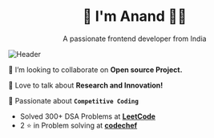 
<h1 align='center'>
 👋 I'm Anand 👨‍💻
</h1>

<p align='center'>
  A passionate frontend developer from India
</p>

<img src="https://media.licdn.com/dms/image/D4D16AQHBayzTuZistw/profile-displaybackgroundimage-shrink_350_1400/0/1672217467531?e=1677715200&v=beta&t=lghifr8zmg5hZzMe81ip81oZ3BTzUTT0ntCvyjeScpY" alt="Header"/>
<br/>

👯 I’m looking to collaborate on **Open source Project.**

🚀 Love to talk about **Research and Innovation!**

:muscle: Passionate about **`Competitive Coding`** <br>
- Solved 300+ DSA Problems at **[LeetCode](https://leetcode.com/Anandsu1011/)**
- 2 :star: in Problem solving at **[codechef](https://www.codechef.com/users/devil_0007)**

<!--
**anandkr1011/anandkr1011** is a ✨ _special_ ✨ repository because its `README.md` (this file) appears on your GitHub profile.

Here are some ideas to get you started:

- 🔭 I’m currently working on ...
- 🌱 I’m currently learning ...
- 👯 I’m looking to collaborate on ...
- 🤔 I’m looking for help with ...
- 💬 Ask me about ...
- 📫 How to reach me: ...
- 😄 Pronouns: ...
- ⚡ Fun fact: ...
-->
